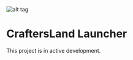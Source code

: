 ![alt tag](http://forum.craftersland.net/public/style_images/5_logo.png)

# CraftersLand Launcher

This project is in active development. 
